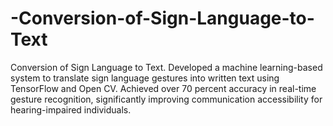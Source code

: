 # -Conversion-of-Sign-Language-to-Text

 Conversion of Sign Language to Text. Developed a machine learning-based system to translate sign language
 gestures into written text using TensorFlow and Open CV. Achieved over 70 percent accuracy in real-time gesture
 recognition, significantly improving communication accessibility for hearing-impaired individuals.
